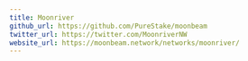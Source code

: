 ```yaml
---
title: Moonriver
github_url: https://github.com/PureStake/moonbeam
twitter_url: https://twitter.com/MoonriverNW
website_url: https://moonbeam.network/networks/moonriver/
---
```

